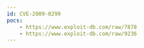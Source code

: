 ```yaml
---
id: CVE-2009-0299
pocs:
    - https://www.exploit-db.com/raw/7878
    - https://www.exploit-db.com/raw/9236
---
```

